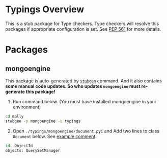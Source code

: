 # Typings Overview

This is a stub package for Type checkers. Type checkers will resolve this packages if appropriate configuration is set.
See [PEP 561](https://peps.python.org/pep-0561/#type-checker-module-resolution-order) for more details.

# Packages

## mongoengine

This package is auto-generated by [`stubgen`](https://mypy.readthedocs.io/en/stable/stubgen.html) command. And it also
contains **some manual code updates. So who updates `mongoengine` must re-generate this package!**

1. Run command below. (You must have installed mongoengine in your environment)

```sh
cd mally
stubgen -p mongoengine -o typings
```

2. Open `./typings/mongoengine/document.pyi` and Add two lines to class `Document` below.
   See [example comment](https://github.com/allganize/mally/pull/8324/files#r861485386).

```python
id: ObjectId
objects: QuerySetManager
```
